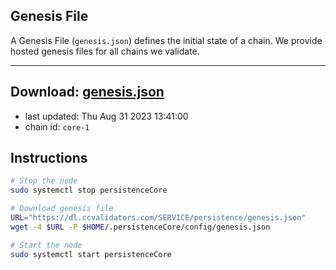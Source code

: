 ## Genesis File
A Genesis File (`genesis.json`) defines the initial state of a chain. We provide hosted genesis files for all chains we validate.

---
**Download: [genesis.json](https://dl.ccvalidators.com/SERVICE/persistence/genesis.json)**
---

- last updated: Thu Aug 31 2023 13:41:00
- chain id: `core-1`

## Instructions
```sh
# Stop the node
sudo systemctl stop persistenceCore

# Download genesis file
URL="https://dl.ccvalidators.com/SERVICE/persistence/genesis.json"
wget -4 $URL -P $HOME/.persistenceCore/config/genesis.json

# Start the node
sudo systemctl start persistenceCore
```
